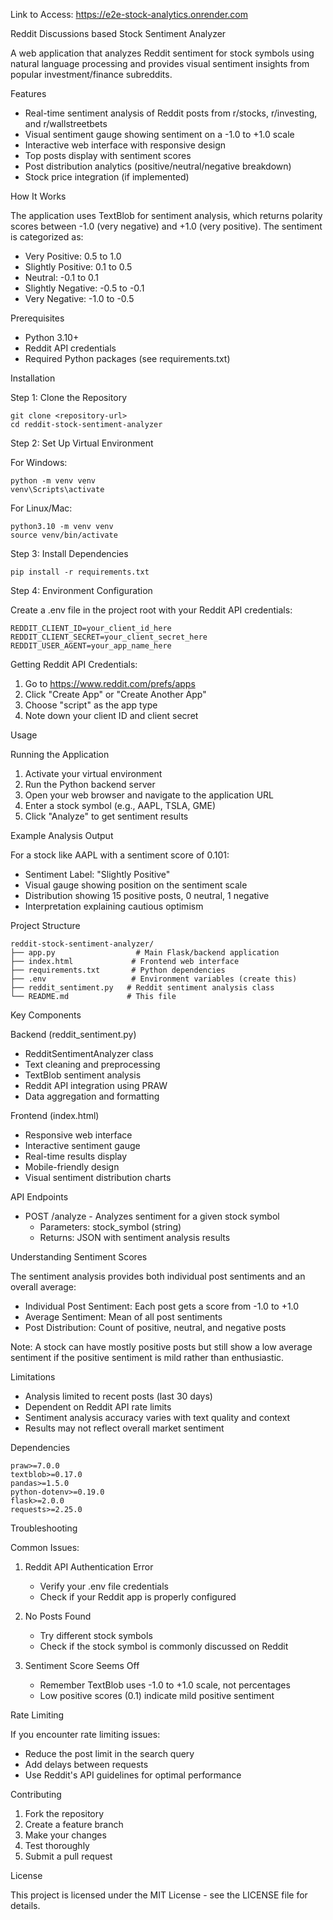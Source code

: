 Link to Access: https://e2e-stock-analytics.onrender.com


Reddit Discussions based Stock Sentiment Analyzer

A web application that analyzes Reddit sentiment for stock symbols using natural language processing and provides visual sentiment insights from popular investment/finance subreddits.

Features

- Real-time sentiment analysis of Reddit posts from r/stocks, r/investing, and r/wallstreetbets
- Visual sentiment gauge showing sentiment on a -1.0 to +1.0 scale
- Interactive web interface with responsive design
- Top posts display with sentiment scores
- Post distribution analytics (positive/neutral/negative breakdown)
- Stock price integration (if implemented)

How It Works

The application uses TextBlob for sentiment analysis, which returns polarity scores between -1.0 (very negative) and +1.0 (very positive). The sentiment is categorized as:

- Very Positive: 0.5 to 1.0
- Slightly Positive: 0.1 to 0.5
- Neutral: -0.1 to 0.1
- Slightly Negative: -0.5 to -0.1
- Very Negative: -1.0 to -0.5

Prerequisites

- Python 3.10+
- Reddit API credentials
- Required Python packages (see requirements.txt)

Installation

Step 1: Clone the Repository

```
git clone <repository-url>
cd reddit-stock-sentiment-analyzer
```

Step 2: Set Up Virtual Environment

For Windows:

```
python -m venv venv
venv\Scripts\activate
```

For Linux/Mac:

```
python3.10 -m venv venv
source venv/bin/activate
```

Step 3: Install Dependencies

```
pip install -r requirements.txt
```

Step 4: Environment Configuration

Create a .env file in the project root with your Reddit API credentials:

```
REDDIT_CLIENT_ID=your_client_id_here
REDDIT_CLIENT_SECRET=your_client_secret_here
REDDIT_USER_AGENT=your_app_name_here
```

Getting Reddit API Credentials:

1. Go to https://www.reddit.com/prefs/apps
2. Click "Create App" or "Create Another App"
3. Choose "script" as the app type
4. Note down your client ID and client secret

Usage

Running the Application

1. Activate your virtual environment
2. Run the Python backend server
3. Open your web browser and navigate to the application URL
4. Enter a stock symbol (e.g., AAPL, TSLA, GME)
5. Click "Analyze" to get sentiment results

Example Analysis Output

For a stock like AAPL with a sentiment score of 0.101:
- Sentiment Label: "Slightly Positive"
- Visual gauge showing position on the sentiment scale
- Distribution showing 15 positive posts, 0 neutral, 1 negative
- Interpretation explaining cautious optimism

Project Structure

```
reddit-stock-sentiment-analyzer/
├── app.py                  # Main Flask/backend application
├── index.html             # Frontend web interface
├── requirements.txt       # Python dependencies
├── .env                   # Environment variables (create this)
├── reddit_sentiment.py   # Reddit sentiment analysis class
└── README.md             # This file
```

Key Components

Backend (reddit_sentiment.py)

- RedditSentimentAnalyzer class
- Text cleaning and preprocessing
- TextBlob sentiment analysis
- Reddit API integration using PRAW
- Data aggregation and formatting

Frontend (index.html)

- Responsive web interface
- Interactive sentiment gauge
- Real-time results display
- Mobile-friendly design
- Visual sentiment distribution charts

API Endpoints

- POST /analyze - Analyzes sentiment for a given stock symbol
  - Parameters: stock_symbol (string)
  - Returns: JSON with sentiment analysis results

Understanding Sentiment Scores

The sentiment analysis provides both individual post sentiments and an overall average:

- Individual Post Sentiment: Each post gets a score from -1.0 to +1.0
- Average Sentiment: Mean of all post sentiments
- Post Distribution: Count of positive, neutral, and negative posts

Note: A stock can have mostly positive posts but still show a low average sentiment if the positive sentiment is mild rather than enthusiastic.

Limitations

- Analysis limited to recent posts (last 30 days)
- Dependent on Reddit API rate limits
- Sentiment analysis accuracy varies with text quality and context
- Results may not reflect overall market sentiment

Dependencies

```
praw>=7.0.0
textblob>=0.17.0
pandas>=1.5.0
python-dotenv>=0.19.0
flask>=2.0.0
requests>=2.25.0
```

Troubleshooting

Common Issues:

1. Reddit API Authentication Error
   - Verify your .env file credentials
   - Check if your Reddit app is properly configured

2. No Posts Found
   - Try different stock symbols
   - Check if the stock symbol is commonly discussed on Reddit

3. Sentiment Score Seems Off
   - Remember TextBlob uses -1.0 to +1.0 scale, not percentages
   - Low positive scores (0.1) indicate mild positive sentiment

Rate Limiting

If you encounter rate limiting issues:
- Reduce the post limit in the search query
- Add delays between requests
- Use Reddit's API guidelines for optimal performance

Contributing

1. Fork the repository
2. Create a feature branch
3. Make your changes
4. Test thoroughly
5. Submit a pull request

License

This project is licensed under the MIT License - see the LICENSE file for details.

